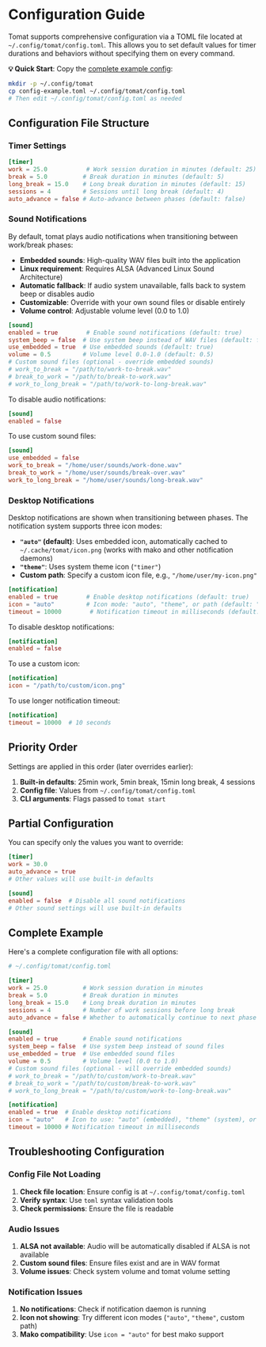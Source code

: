 # Configuration Guide

Tomat supports comprehensive configuration via a TOML file located at `~/.config/tomat/config.toml`. This allows you to set default values for timer durations and behaviors without specifying them on every command.

**💡 Quick Start**: Copy the [complete example config](../config-example.toml):

```bash
mkdir -p ~/.config/tomat
cp config-example.toml ~/.config/tomat/config.toml
# Then edit ~/.config/tomat/config.toml as needed
```

## Configuration File Structure

### Timer Settings

```toml
[timer]
work = 25.0           # Work session duration in minutes (default: 25)
break = 5.0          # Break duration in minutes (default: 5)
long_break = 15.0    # Long break duration in minutes (default: 15)
sessions = 4         # Sessions until long break (default: 4)
auto_advance = false # Auto-advance between phases (default: false)
```

### Sound Notifications

By default, tomat plays audio notifications when transitioning between work/break phases:

- **Embedded sounds**: High-quality WAV files built into the application
- **Linux requirement**: Requires ALSA (Advanced Linux Sound Architecture)
- **Automatic fallback**: If audio system unavailable, falls back to system beep or disables audio
- **Customizable**: Override with your own sound files or disable entirely
- **Volume control**: Adjustable volume level (0.0 to 1.0)

```toml
[sound]
enabled = true        # Enable sound notifications (default: true)
system_beep = false  # Use system beep instead of WAV files (default: false)
use_embedded = true  # Use embedded sounds (default: true)
volume = 0.5         # Volume level 0.0-1.0 (default: 0.5)
# Custom sound files (optional - override embedded sounds)
# work_to_break = "/path/to/work-to-break.wav"
# break_to_work = "/path/to/break-to-work.wav"
# work_to_long_break = "/path/to/work-to-long-break.wav"
```

To disable audio notifications:

```toml
[sound]
enabled = false
```

To use custom sound files:

```toml
[sound]
use_embedded = false
work_to_break = "/home/user/sounds/work-done.wav"
break_to_work = "/home/user/sounds/break-over.wav"
work_to_long_break = "/home/user/sounds/long-break.wav"
```

### Desktop Notifications

Desktop notifications are shown when transitioning between phases. The notification system supports three icon modes:

- **`"auto"` (default)**: Uses embedded icon, automatically cached to `~/.cache/tomat/icon.png` (works with mako and other notification daemons)
- **`"theme"`**: Uses system theme icon (`"timer"`)
- **Custom path**: Specify a custom icon file, e.g., `"/home/user/my-icon.png"`

```toml
[notification]
enabled = true        # Enable desktop notifications (default: true)
icon = "auto"         # Icon mode: "auto", "theme", or path (default: "auto")
timeout = 10000        # Notification timeout in milliseconds (default: 3000)
```

To disable desktop notifications:

```toml
[notification]
enabled = false
```

To use a custom icon:

```toml
[notification]
icon = "/path/to/custom/icon.png"
```

To use longer notification timeout:

```toml
[notification]
timeout = 10000  # 10 seconds
```

## Priority Order

Settings are applied in this order (later overrides earlier):

1. **Built-in defaults**: 25min work, 5min break, 15min long break, 4 sessions
2. **Config file**: Values from `~/.config/tomat/config.toml`
3. **CLI arguments**: Flags passed to `tomat start`

## Partial Configuration

You can specify only the values you want to override:

```toml
[timer]
work = 30.0
auto_advance = true
# Other values will use built-in defaults

[sound]
enabled = false  # Disable all sound notifications
# Other sound settings will use built-in defaults
```

## Complete Example

Here's a complete configuration file with all options:

```toml
# ~/.config/tomat/config.toml

[timer]
work = 25.0          # Work session duration in minutes
break = 5.0          # Break duration in minutes
long_break = 15.0    # Long break duration in minutes
sessions = 4         # Number of work sessions before long break
auto_advance = false # Whether to automatically continue to next phase

[sound]
enabled = true       # Enable sound notifications
system_beep = false  # Use system beep instead of sound files
use_embedded = true  # Use embedded sound files
volume = 0.5         # Volume level (0.0 to 1.0)
# Custom sound files (optional - will override embedded sounds)
# work_to_break = "/path/to/custom/work-to-break.wav"
# break_to_work = "/path/to/custom/break-to-work.wav"
# work_to_long_break = "/path/to/custom/work-to-long-break.wav"

[notification]
enabled = true  # Enable desktop notifications
icon = "auto"   # Icon to use: "auto" (embedded), "theme" (system), or "/path/to/icon.png" (custom)
timeout = 10000 # Notification timeout in milliseconds
```

## Troubleshooting Configuration

### Config File Not Loading

1. **Check file location**: Ensure config is at `~/.config/tomat/config.toml`
2. **Verify syntax**: Use `toml` syntax validation tools
3. **Check permissions**: Ensure the file is readable

### Audio Issues

1. **ALSA not available**: Audio will be automatically disabled if ALSA is not available
2. **Custom sound files**: Ensure files exist and are in WAV format
3. **Volume issues**: Check system volume and tomat volume setting

### Notification Issues

1. **No notifications**: Check if notification daemon is running
2. **Icon not showing**: Try different icon modes (`"auto"`, `"theme"`, custom path)
3. **Mako compatibility**: Use `icon = "auto"` for best mako support

